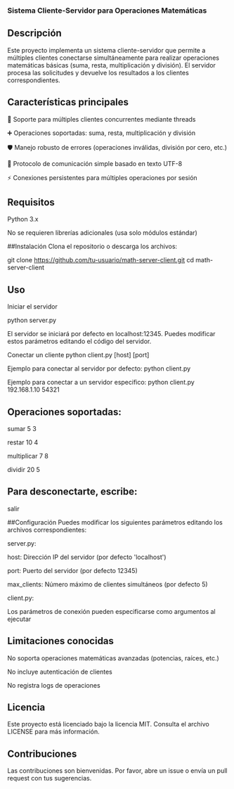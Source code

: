 ### Sistema Cliente-Servidor para Operaciones Matemáticas

## Descripción
Este proyecto implementa un sistema cliente-servidor que permite a múltiples clientes conectarse simultáneamente para realizar operaciones matemáticas básicas (suma, resta, multiplicación y división). El servidor procesa las solicitudes y devuelve los resultados a los clientes correspondientes.

## Características principales
🚀 Soporte para múltiples clientes concurrentes mediante threads

➕ Operaciones soportadas: suma, resta, multiplicación y división

🛡️ Manejo robusto de errores (operaciones inválidas, división por cero, etc.)

🔄 Protocolo de comunicación simple basado en texto UTF-8

⚡ Conexiones persistentes para múltiples operaciones por sesión

## Requisitos
Python 3.x

No se requieren librerías adicionales (usa solo módulos estándar)

##Instalación
Clona el repositorio o descarga los archivos:

git clone https://github.com/tu-usuario/math-server-client.git
cd math-server-client

## Uso
Iniciar el servidor

python server.py

El servidor se iniciará por defecto en localhost:12345. Puedes modificar estos parámetros editando el código del servidor.

Conectar un cliente
python client.py [host] [port]

Ejemplo para conectar al servidor por defecto:
python client.py

Ejemplo para conectar a un servidor especifico:
python client.py 192.168.1.10 54321

## Operaciones soportadas:

sumar 5 3

restar 10 4

multiplicar 7 8

dividir 20 5

## Para desconectarte, escribe:
salir

##Configuración
Puedes modificar los siguientes parámetros editando los archivos correspondientes:

server.py:

host: Dirección IP del servidor (por defecto 'localhost')

port: Puerto del servidor (por defecto 12345)

max_clients: Número máximo de clientes simultáneos (por defecto 5)

client.py:

Los parámetros de conexión pueden especificarse como argumentos al ejecutar

## Limitaciones conocidas
No soporta operaciones matemáticas avanzadas (potencias, raíces, etc.)

No incluye autenticación de clientes

No registra logs de operaciones

## Licencia
Este proyecto está licenciado bajo la licencia MIT. Consulta el archivo LICENSE para más información.

## Contribuciones
Las contribuciones son bienvenidas. Por favor, abre un issue o envía un pull request con tus sugerencias.
